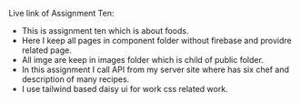 Live link of Assignment Ten:
+ This is assignment ten which is about foods.
+ Here I keep all pages in component folder without firebase and providre related page.
+ All imge are keep in images folder which is child of public folder.
+ In this assignment I call API from my server site where has six chef and description of many recipes.
+ I use tailwind based daisy ui for work css related work.